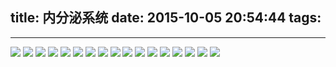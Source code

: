 title: 内分泌系统
date: 2015-10-05 20:54:44
tags:
---

---------------------------------------

<img class="lazy" src="http://pocket-fkc.image.alimmdn.com/fkc_page_banner_placeholder.png@320w" data-original="http://pocket-fkc.image.alimmdn.com/fkc-pages/cases/endocrine/1444037780009_6.jpeg@600w">
<img class="lazy" src="http://pocket-fkc.image.alimmdn.com/fkc_page_banner_placeholder.png@320w" data-original="http://pocket-fkc.image.alimmdn.com/fkc-pages/cases/endocrine/1444037781219_10.jpeg@600w">
<img class="lazy" src="http://pocket-fkc.image.alimmdn.com/fkc_page_banner_placeholder.png@320w" data-original="http://pocket-fkc.image.alimmdn.com/fkc-pages/cases/endocrine/1444037781550_13.jpeg@600w">
<img class="lazy" src="http://pocket-fkc.image.alimmdn.com/fkc_page_banner_placeholder.png@320w" data-original="http://pocket-fkc.image.alimmdn.com/fkc-pages/cases/endocrine/1444037781579_14.jpeg@600w">
<img class="lazy" src="http://pocket-fkc.image.alimmdn.com/fkc_page_banner_placeholder.png@320w" data-original="http://pocket-fkc.image.alimmdn.com/fkc-pages/cases/endocrine/1444037781671_16.jpeg@600w">
<img class="lazy" src="http://pocket-fkc.image.alimmdn.com/fkc_page_banner_placeholder.png@320w" data-original="http://pocket-fkc.image.alimmdn.com/fkc-pages/cases/endocrine/1444037783940_41.jpeg@600w">
<img class="lazy" src="http://pocket-fkc.image.alimmdn.com/fkc_page_banner_placeholder.png@320w" data-original="http://pocket-fkc.image.alimmdn.com/fkc-pages/cases/endocrine/1444037784420_45.jpeg@600w">
<img class="lazy" src="http://pocket-fkc.image.alimmdn.com/fkc_page_banner_placeholder.png@320w" data-original="http://pocket-fkc.image.alimmdn.com/fkc-pages/cases/endocrine/1444037784550_46.jpeg@600w">
<img class="lazy" src="http://pocket-fkc.image.alimmdn.com/fkc_page_banner_placeholder.png@320w" data-original="http://pocket-fkc.image.alimmdn.com/fkc-pages/cases/endocrine/1444037789581_96.jpeg@600w">
<img class="lazy" src="http://pocket-fkc.image.alimmdn.com/fkc_page_banner_placeholder.png@320w" data-original="http://pocket-fkc.image.alimmdn.com/fkc-pages/cases/endocrine/1444037790461_115.jpeg@600w">
<img class="lazy" src="http://pocket-fkc.image.alimmdn.com/fkc_page_banner_placeholder.png@320w" data-original="http://pocket-fkc.image.alimmdn.com/fkc-pages/cases/endocrine/1444037790642_118.jpeg@600w">
<img class="lazy" src="http://pocket-fkc.image.alimmdn.com/fkc_page_banner_placeholder.png@320w" data-original="http://pocket-fkc.image.alimmdn.com/fkc-pages/cases/endocrine/1444037790750_120.jpeg@600w">
<img class="lazy" src="http://pocket-fkc.image.alimmdn.com/fkc_page_banner_placeholder.png@320w" data-original="http://pocket-fkc.image.alimmdn.com/fkc-pages/cases/endocrine/1444037790810_122.jpeg@600w">
<img class="lazy" src="http://pocket-fkc.image.alimmdn.com/fkc_page_banner_placeholder.png@320w" data-original="http://pocket-fkc.image.alimmdn.com/fkc-pages/cases/endocrine/1444037790850_123.jpeg@600w">
<img class="lazy" src="http://pocket-fkc.image.alimmdn.com/fkc_page_banner_placeholder.png@320w" data-original="http://pocket-fkc.image.alimmdn.com/fkc-pages/cases/endocrine/1444037791371_129.jpeg@600w">
<img class="lazy" src="http://pocket-fkc.image.alimmdn.com/fkc_page_banner_placeholder.png@320w" data-original="http://pocket-fkc.image.alimmdn.com/fkc-pages/cases/endocrine/1444037791438_131.jpeg@600w">
<img class="lazy" src="http://pocket-fkc.image.alimmdn.com/fkc_page_banner_placeholder.png@320w" data-original="http://pocket-fkc.image.alimmdn.com/fkc-pages/cases/endocrine/1444037791680_133.jpeg@600w">
